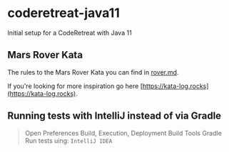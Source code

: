 # coderetreat-java11
Initial setup for a CodeRetreat with Java 11

## Mars Rover Kata
The rules to the Mars Rover Kata you can find in [rover.md](rover.md).

If you're looking for more inspiration go here [https://kata-log.rocks](https://kata-log.rocks).

## Running tests with IntelliJ instead of via Gradle
> Open Preferences
> Build, Execution, Deployment
> Build Tools
> Gradle
> Run tests uing: `IntelliJ IDEA`